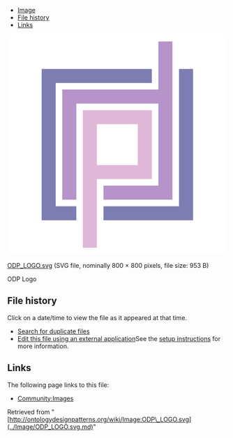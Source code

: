 * [Image](../Image/ODP_LOGO.svg.md#file)
* [File history](../Image/ODP_LOGO.svg.md#filehistory)
* [Links](../Image/ODP_LOGO.svg.md#filelinks)

[![Image:ODP LOGO.svg](../images/thumb/a/a9/ODP_LOGO.svg/600px-ODP_LOGO.svg.png)](../../images/a/a9/ODP_LOGO.svg)  

[ODP\_LOGO.svg](../../images/a/a9/ODP_LOGO.svg "ODP LOGO.svg")‎  (SVG file, nominally 800 × 800 pixels, file size: 953 B)




ODP Logo




## File history

Click on a date/time to view the file as it appeared at that time.



  
* [Search for duplicate files](http://ontologydesignpatterns.org/wiki/Special:FileDuplicateSearch/ODP_LOGO.svg "Special:FileDuplicateSearch/ODP LOGO.svg")
* [Edit this file using an external application](http://ontologydesignpatterns.org/wiki/index.php?title=Image:ODP_LOGO.svg&action=edit&externaledit=true&mode=file "Image:ODP LOGO.svg")See the [setup instructions](http://www.mediawiki.org/wiki/Manual:External_editors "http://www.mediawiki.org/wiki/Manual:External_editors") for more information.

## Links



The following page links to this file:


* [Community:Images](../Community/Images.md "Community:Images")


Retrieved from "[http://ontologydesignpatterns.org/wiki/Image:ODP\_LOGO.svg](../Image/ODP_LOGO.svg.md)"